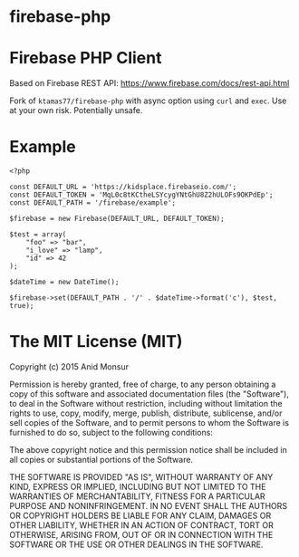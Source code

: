 firebase-php
============

# Firebase PHP Client

Based on Firebase REST API: https://www.firebase.com/docs/rest-api.html

Fork of `ktamas77/firebase-php` with async option using `curl` and `exec`. Use at your own risk. Potentially unsafe.

Example
=================
```
<?php

const DEFAULT_URL = 'https://kidsplace.firebaseio.com/';
const DEFAULT_TOKEN = 'MqL0c8tKCtheLSYcygYNtGhU8Z2hULOFs9OKPdEp';
const DEFAULT_PATH = '/firebase/example';

$firebase = new Firebase(DEFAULT_URL, DEFAULT_TOKEN);

$test = array(
    "foo" => "bar",
    "i_love" => "lamp",
    "id" => 42
);

$dateTime = new DateTime();

$firebase->set(DEFAULT_PATH . '/' . $dateTime->format('c'), $test, true);

```


# The MIT License (MIT)

Copyright (c) 2015 Anid Monsur

Permission is hereby granted, free of charge, to any person obtaining a copy
of this software and associated documentation files (the "Software"), to deal
in the Software without restriction, including without limitation the rights
to use, copy, modify, merge, publish, distribute, sublicense, and/or sell
copies of the Software, and to permit persons to whom the Software is
furnished to do so, subject to the following conditions:

The above copyright notice and this permission notice shall be included in
all copies or substantial portions of the Software.

THE SOFTWARE IS PROVIDED "AS IS", WITHOUT WARRANTY OF ANY KIND, EXPRESS OR
IMPLIED, INCLUDING BUT NOT LIMITED TO THE WARRANTIES OF MERCHANTABILITY,
FITNESS FOR A PARTICULAR PURPOSE AND NONINFRINGEMENT. IN NO EVENT SHALL THE
AUTHORS OR COPYRIGHT HOLDERS BE LIABLE FOR ANY CLAIM, DAMAGES OR OTHER
LIABILITY, WHETHER IN AN ACTION OF CONTRACT, TORT OR OTHERWISE, ARISING FROM,
OUT OF OR IN CONNECTION WITH THE SOFTWARE OR THE USE OR OTHER DEALINGS IN
THE SOFTWARE.
